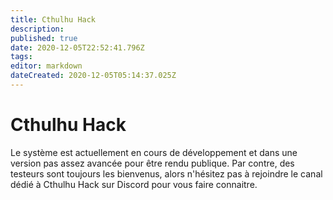 ```yaml
---
title: Cthulhu Hack
description: 
published: true
date: 2020-12-05T22:52:41.796Z
tags: 
editor: markdown
dateCreated: 2020-12-05T05:14:37.025Z
---
```


# Cthulhu Hack
Le système est actuellement en cours de développement et dans une version pas assez avancée pour être rendu publique.
Par contre, des testeurs sont toujours les bienvenus, alors n'hésitez pas à rejoindre le canal dédié à Cthulhu Hack sur Discord pour vous faire connaitre.